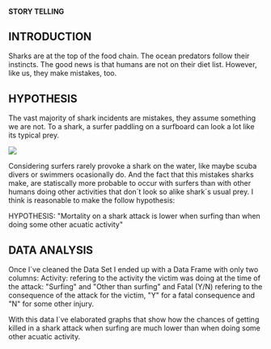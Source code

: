 #### STORY TELLING #### 

## INTRODUCTION ##

Sharks are at the top of the food chain. The ocean predators follow their instincts. The good news is that humans are not on their diet list. However, like us, they make mistakes, too.

## HYPOTHESIS ##

The vast majority of shark incidents are mistakes, they assume something we are not. To a shark, a surfer paddling on a surfboard can look a lot like its typical prey.

![](/Users/Jaime/Project2-DATA_CLEANING/Shark.jpg)

Considering surfers rarely provoke a shark on the water, like maybe scuba divers or swimmers ocasionally do. And the fact that this mistakes sharks make, are statiscally more probable to occur with surfers than with other humans doing other activities that don´t look so alike shark´s usual prey. I think is reasonable to make the follow hypothesis:

HYPOTHESIS: "Mortality on a shark attack is lower when surfing than when doing some other acuatic activity"

## DATA ANALYSIS ##

Once I´ve cleaned the Data Set I ended up with a Data Frame with only two columns: Activity: refering to the activity the victim was doing at the time of the attack: "Surfing" and "Other than surfing" and Fatal (Y/N) refering to the consequence of the attack for the victim, "Y" for a fatal consequence and "N" for some other injury.

With this data I´ve elaborated graphs that show how the chances of getting killed in a shark attack when surfing are much lower than when doing some other acuatic activity. 